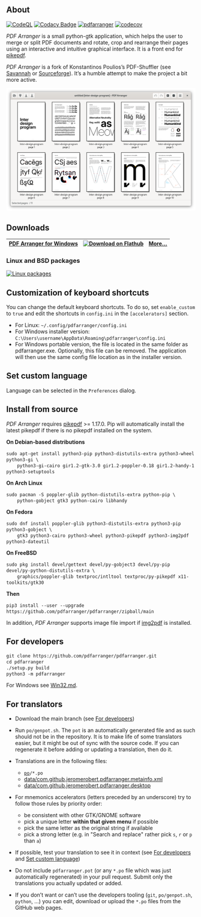 ## About

[![CodeQL](https://github.com/pdfarranger/pdfarranger/workflows/CodeQL/badge.svg)](https://github.com/pdfarranger/pdfarranger/actions?query=workflow%3ACodeQL "Code quality workflow status")
[![Codacy Badge](https://app.codacy.com/project/badge/Grade/1be9c9a69f3a44b79612cc5b2887c0f7)](https://www.codacy.com/gh/pdfarranger/pdfarranger/dashboard?utm_source=github.com&amp;utm_medium=referral&amp;utm_content=pdfarranger/pdfarranger&amp;utm_campaign=Badge_Grade)
[![pdfarranger](https://github.com/pdfarranger/pdfarranger/workflows/pdfarranger/badge.svg)](https://github.com/pdfarranger/pdfarranger/actions?query=workflow%3Apdfarranger+branch%3Amain)
[![codecov](https://codecov.io/gh/pdfarranger/pdfarranger/branch/main/graph/badge.svg)](https://codecov.io/gh/pdfarranger/pdfarranger)

*PDF Arranger* is a small python-gtk application, which helps the user to merge
or split PDF documents and rotate, crop and rearrange their pages using an
interactive and intuitive graphical interface. It is a front end for
[pikepdf](https://github.com/pikepdf/pikepdf).

*PDF Arranger* is a fork of Konstantinos Poulios’s PDF-Shuffler
(see [Savannah](https://savannah.nongnu.org/projects/pdfshuffler) or
[Sourceforge](http://sourceforge.net/projects/pdfshuffler)).
It’s a humble attempt to make the project a bit more active.

![screenshot of PDF Arranger](https://github.com/pdfarranger/pdfarranger/raw/main/data/screenshot.png)

## Downloads

| [PDF Arranger for Windows](https://github.com/pdfarranger/pdfarranger/releases) | <a href='https://flathub.org/apps/details/com.github.jeromerobert.pdfarranger'><img width='120' alt='Download on Flathub' src='https://flathub.org/assets/badges/flathub-badge-en.svg'/></a> | [More…](https://github.com/pdfarranger/pdfarranger/wiki/Binary-packages) |
| --------------------------------------------------------------------------- | -------------------------------------------------------------------------------------------------------------------------------------------------------------------------------------------- | ------------------------------------------------------------------------- |

### Linux and BSD packages

[![Linux packages](https://repology.org/badge/vertical-allrepos/pdfarranger.svg?columns=4&exclude_unsupported=1)](https://repology.org/project/pdfarranger/versions)

## Customization of keyboard shortcuts

You can change the default keyboard shortcuts. To do so, set `enable_custom` to `true` and edit the shortcuts in `config.ini` in the `[accelerators]` section.

*   For Linux: `~/.config/pdfarranger/config.ini`
*   For Windows installer version: `C:\Users\username\AppData\Roaming\pdfarranger\config.ini`
*   For Windows portable version, the file is located in the same folder as pdfarranger.exe. Optionally, this file can be removed. The application will then use the same config file location as in the installer version.

## Set custom language

Language can be selected in the `Preferences` dialog.

## Install from source

*PDF Arranger* requires [pikepdf](https://github.com/pikepdf/pikepdf) >= 1.17.0.
Pip will automatically install the latest pikepdf if there is no pikepdf installed on the system.

**On Debian-based distributions**

```
sudo apt-get install python3-pip python3-distutils-extra python3-wheel python3-gi \
    python3-gi-cairo gir1.2-gtk-3.0 gir1.2-poppler-0.18 gir1.2-handy-1 python3-setuptools
```

**On Arch Linux**

```
sudo pacman -S poppler-glib python-distutils-extra python-pip \
    python-gobject gtk3 python-cairo libhandy
```

**On Fedora**

```
sudo dnf install poppler-glib python3-distutils-extra python3-pip python3-gobject \
    gtk3 python3-cairo python3-wheel python3-pikepdf python3-img2pdf python3-dateutil
```

**On FreeBSD**

```
sudo pkg install devel/gettext devel/py-gobject3 devel/py-pip devel/py-python-distutils-extra \
    graphics/poppler-glib textproc/intltool textproc/py-pikepdf x11-toolkits/gtk30
```

**Then**

```
pip3 install --user --upgrade https://github.com/pdfarranger/pdfarranger/zipball/main
```

In addition, *PDF Arranger* supports image file import if [img2pdf](https://gitlab.mister-muffin.de/josch/img2pdf) is installed.

## For developers

```
git clone https://github.com/pdfarranger/pdfarranger.git
cd pdfarranger
./setup.py build
python3 -m pdfarranger
```

For Windows see [Win32.md](Win32.md).

## For translators

*   Download the main branch (see [For developers](#for-developers))

*   Run `po/genpot.sh`. The `pot` is an automatically generated file and as such
    should not be in the repository. It is to make life of some translators
    easier, but it might be out of sync with the source code. If you can
    regenerate it before adding or updating a translation, then do it.

*   Translations are in the following files:
    *   [`po`](po)`/*.po`
    *   [data/com.github.jeromerobert.pdfarranger.metainfo.xml](data/com.github.jeromerobert.pdfarranger.metainfo.xml)
    *   [data/com.github.jeromerobert.pdfarranger.desktop](data/com.github.jeromerobert.pdfarranger.desktop)

*   For mnemonics accelerators (letters preceded by an underscore) try to follow
    those rules by priority order:
    *   be consistent with other GTK/GNOME software
    *   pick a unique letter **within that given menu** if possible
    *   pick the same letter as the original string if available
    *   pick a strong letter (e.g. in "Search and replace" rather pick `s`, `r` or `p` than `a`)

*   If possible, test your translation to see it in context
    (see [For developers](#for-developers) and [Set custom language](#Set-custom-language))

*   Do not include `pdfarranger.pot` (or any `*.po` file which was just
    automatically regenerated) in your pull request. Submit only the translations
    you actually updated or added.

*   If you don’t want or can’t use the developers tooling (`git`,
    `po/genpot.sh`, `python`, …) you can edit, download or upload the `*.po`
    files from the GitHub web pages.

